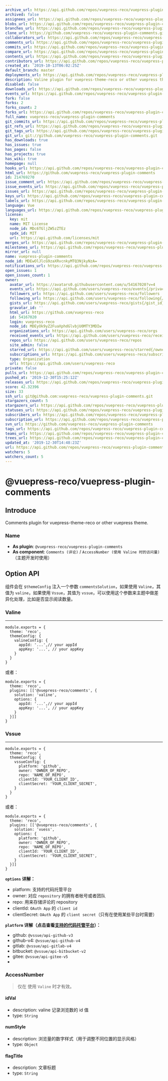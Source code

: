 ```yaml
---
archive_url: https://api.github.com/repos/vuepress-reco/vuepress-plugin-comments/{archive_format}{/ref}
archived: false
assignees_url: https://api.github.com/repos/vuepress-reco/vuepress-plugin-comments/assignees{/user}
blobs_url: https://api.github.com/repos/vuepress-reco/vuepress-plugin-comments/git/blobs{/sha}
branches_url: https://api.github.com/repos/vuepress-reco/vuepress-plugin-comments/branches{/branch}
clone_url: https://github.com/vuepress-reco/vuepress-plugin-comments.git
collaborators_url: https://api.github.com/repos/vuepress-reco/vuepress-plugin-comments/collaborators{/collaborator}
comments_url: https://api.github.com/repos/vuepress-reco/vuepress-plugin-comments/comments{/number}
commits_url: https://api.github.com/repos/vuepress-reco/vuepress-plugin-comments/commits{/sha}
compare_url: https://api.github.com/repos/vuepress-reco/vuepress-plugin-comments/compare/{base}...{head}
contents_url: https://api.github.com/repos/vuepress-reco/vuepress-plugin-comments/contents/{+path}
contributors_url: https://api.github.com/repos/vuepress-reco/vuepress-plugin-comments/contributors
created_at: '2019-10-13T06:02:25Z'
default_branch: master
deployments_url: https://api.github.com/repos/vuepress-reco/vuepress-plugin-comments/deployments
description: Valine plugin for vuepress-theme-reco or other vuepress theme.
disabled: false
downloads_url: https://api.github.com/repos/vuepress-reco/vuepress-plugin-comments/downloads
events_url: https://api.github.com/repos/vuepress-reco/vuepress-plugin-comments/events
fork: false
forks: 2
forks_count: 2
forks_url: https://api.github.com/repos/vuepress-reco/vuepress-plugin-comments/forks
full_name: vuepress-reco/vuepress-plugin-comments
git_commits_url: https://api.github.com/repos/vuepress-reco/vuepress-plugin-comments/git/commits{/sha}
git_refs_url: https://api.github.com/repos/vuepress-reco/vuepress-plugin-comments/git/refs{/sha}
git_tags_url: https://api.github.com/repos/vuepress-reco/vuepress-plugin-comments/git/tags{/sha}
git_url: git://github.com/vuepress-reco/vuepress-plugin-comments.git
has_downloads: true
has_issues: true
has_pages: false
has_projects: true
has_wiki: true
homepage: null
hooks_url: https://api.github.com/repos/vuepress-reco/vuepress-plugin-comments/hooks
html_url: https://github.com/vuepress-reco/vuepress-plugin-comments
id: 214769270
issue_comment_url: https://api.github.com/repos/vuepress-reco/vuepress-plugin-comments/issues/comments{/number}
issue_events_url: https://api.github.com/repos/vuepress-reco/vuepress-plugin-comments/issues/events{/number}
issues_url: https://api.github.com/repos/vuepress-reco/vuepress-plugin-comments/issues{/number}
keys_url: https://api.github.com/repos/vuepress-reco/vuepress-plugin-comments/keys{/key_id}
labels_url: https://api.github.com/repos/vuepress-reco/vuepress-plugin-comments/labels{/name}
language: Vue
languages_url: https://api.github.com/repos/vuepress-reco/vuepress-plugin-comments/languages
license:
  key: mit
  name: MIT License
  node_id: MDc6TGljZW5zZTEz
  spdx_id: MIT
  url: https://api.github.com/licenses/mit
merges_url: https://api.github.com/repos/vuepress-reco/vuepress-plugin-comments/merges
milestones_url: https://api.github.com/repos/vuepress-reco/vuepress-plugin-comments/milestones{/number}
mirror_url: null
name: vuepress-plugin-comments
node_id: MDEwOlJlcG9zaXRvcnkyMTQ3NjkyNzA=
notifications_url: https://api.github.com/repos/vuepress-reco/vuepress-plugin-comments/notifications{?since,all,participating}
open_issues: 1
open_issues_count: 1
owner:
  avatar_url: https://avatars0.githubusercontent.com/u/54167020?v=4
  events_url: https://api.github.com/users/vuepress-reco/events{/privacy}
  followers_url: https://api.github.com/users/vuepress-reco/followers
  following_url: https://api.github.com/users/vuepress-reco/following{/other_user}
  gists_url: https://api.github.com/users/vuepress-reco/gists{/gist_id}
  gravatar_id: ''
  html_url: https://github.com/vuepress-reco
  id: 54167020
  login: vuepress-reco
  node_id: MDEyOk9yZ2FuaXphdGlvbjU0MTY3MDIw
  organizations_url: https://api.github.com/users/vuepress-reco/orgs
  received_events_url: https://api.github.com/users/vuepress-reco/received_events
  repos_url: https://api.github.com/users/vuepress-reco/repos
  site_admin: false
  starred_url: https://api.github.com/users/vuepress-reco/starred{/owner}{/repo}
  subscriptions_url: https://api.github.com/users/vuepress-reco/subscriptions
  type: Organization
  url: https://api.github.com/users/vuepress-reco
private: false
pulls_url: https://api.github.com/repos/vuepress-reco/vuepress-plugin-comments/pulls{/number}
pushed_at: '2019-12-30T15:25:12Z'
releases_url: https://api.github.com/repos/vuepress-reco/vuepress-plugin-comments/releases{/id}
score: 42.32396
size: 33
ssh_url: git@github.com:vuepress-reco/vuepress-plugin-comments.git
stargazers_count: 5
stargazers_url: https://api.github.com/repos/vuepress-reco/vuepress-plugin-comments/stargazers
statuses_url: https://api.github.com/repos/vuepress-reco/vuepress-plugin-comments/statuses/{sha}
subscribers_url: https://api.github.com/repos/vuepress-reco/vuepress-plugin-comments/subscribers
subscription_url: https://api.github.com/repos/vuepress-reco/vuepress-plugin-comments/subscription
svn_url: https://github.com/vuepress-reco/vuepress-plugin-comments
tags_url: https://api.github.com/repos/vuepress-reco/vuepress-plugin-comments/tags
teams_url: https://api.github.com/repos/vuepress-reco/vuepress-plugin-comments/teams
trees_url: https://api.github.com/repos/vuepress-reco/vuepress-plugin-comments/git/trees{/sha}
updated_at: '2019-12-30T14:48:23Z'
url: https://api.github.com/repos/vuepress-reco/vuepress-plugin-comments
watchers: 5
watchers_count: 5
---
```


# @vuepress-reco/vuepress-plugin-comments

## Introduce

Comments plugin for vuepress-theme-reco or other vuepress theme.

### Name

- **As plugin**: `@vuepress-reco/vuepress-plugin-comments`
- **As component**: `Comments (评论)` / `AccessNumber (使用 Valine 时的访问量)`（主题开发时使用）

## Option API

组件会在 `$themeConfig` 注入一个参数 `commentsSolution`，如果使用 `Valine`，其值为 `valine`，如果使用 `Vssue`，其值为 `vssue`，可以使用这个参数来主题中做差异化处理，比如是否显示阅读数量。

### Valine

---

```javscript
module.exports = {
  theme: 'reco',
  themeConfig: {
    valineConfig: {
      appId: '...',// your appId
      appKey: '...', // your appKey
    }
  }  
}
```

或者：

```javscript
module.exports = {
  theme: 'reco',
  plugins: [['@vuepress-reco/comments', {
    solution: 'valine',
    options: {
      appId: '...',// your appId
      appKey: '...', // your appKey
    }
  }]] 
}
```

### Vssue

---

```javscript
module.exports = {
  theme: 'reco',
  themeConfig: {
    vssueConfig: {
      platform: 'github',
      owner: 'OWNER_OF_REPO',
      repo: 'NAME_OF_REPO',
      clientId: 'YOUR_CLIENT_ID',
      clientSecret: 'YOUR_CLIENT_SECRET',
    }
  }  
}
```

或者：

```javscript
module.exports = {
  theme: 'reco',
  plugins: [['@vuepress-reco/comments', {
    solution: 'vuess',
    options: {
      platform: 'github',
      owner: 'OWNER_OF_REPO',
      repo: 'NAME_OF_REPO',
      clientId: 'YOUR_CLIENT_ID',
      clientSecret: 'YOUR_CLIENT_SECRET',
    }
  }]] 
}
```

**`options` 详解：**
- platform: 支持的代码托管平台
- owner: 对应 `repository` 的拥有者帐号或者团队
- repo: 用来存储评论的 repository
- clientId: `OAuth App` 的 `client id`
- clientSecret: `OAuth App` 的 `client secret`（只有在使用某些平台时需要）

**`platform` 详解（点击查看[支持的代码托管平台](https://vssue.js.org/zh/guide/supported-platforms.html)）：**
- github: `@vssue/api-github-v3`
- github-v4: `@vssue/api-github-v4`
- gitlab: `@vssue/api-gitlab-v4`
- bitbucket: `@vssue/api-bitbucket-v2`
- gitee: `@vssue/api-gitee-v5`
- 

### AccessNumber

> 仅在 使用 `Valine` 时才有效。


#### idVal

- description: valine 记录浏览数的 id 值
- type: `String`

#### numStyle

- description: 浏览量的数字样式（用于调整不同位置的显示风格）
- type: `Object`

#### flagTitle

- description: 文章标题
- type: `String`

